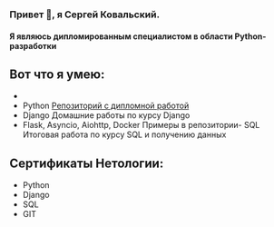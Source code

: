 ### Привет 👋, я Сергей Ковальский.
#### Я являюсь дипломированным специалистом в области Python-разработки

## Вот что я умею:
- <li>Python <a href="https://github.com/sergey080888/python-final-diplom/" target="_blank">Репозиторий с дипломной работой</a></li>
- Django Домашние работы по курсу Django
- Flask, Asyncio, Aiohttp, Docker Примеры в репозитории- SQL Итоговая работа по курсу SQL и получению данных

## Сертификаты Нетологии:
- Python 
- Django
- SQL
- GIT
